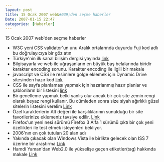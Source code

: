 ```yaml
---
layout: post
title: 15 Ocak 2007 web&#039;den seçme haberler
Date: 2007-01-15 22:47
categories: [Haberler]
---
```


15 Ocak 2007 web'den seçme haberler

-   W3C yeni CSS validator'un unu Aralık ortalarında duyurdu Fuji kod
    adlı bu doğrulayıcıya bir göz atın
-   Türkiye'nin ilk sanal bilişim dergisi yayında [link][]
-   Bilgisayarla ve web ile uğraşanların en büyük baş belalarında
    biridir karakter encoding sorunu. Karakter encoding ile ilgili bir
    makale 
-   javascript ve CSS ile resimlere gölge eklemek için Dynamic Drive
    sitesinden hazır kod [link][2]
-   CSS ile sayfa planlaması yapmak için hazırlanmış hazır planlar ve
    şablonların bir listesini [link][3]
-   Bir genelleme yapmak belki yanlış olur ancak bir çok site zemin
    rengi olarak beyaz rengi kullanır. Bu cümleden sonra size siyah
    ağırlıklı güzel sitelerin listesini verelim [Link][]
-   Özel karakterlerin Alt değeri ile karşılıklarının sunulduğu bir site
    favorilerinize eklemeniz tavsiye edilir. [Link][4]
-   Firefox'un yeni nesi sürümü Firefox 3 Alfa 1 sürümü çıktı bir çok
    yeni özellikleri ile test etmek isteyenleri bekliyor.
-   2006'nın en çok tutulan 20 alan adı
-   Yakında çıkacak olan Windows Vista ile birlikte gelecek olan ISS 7
    üzerine bir araştırma [Link][7]
-   Hamdi Yaman'dan Web2.0 ile yükselişe geçen etiketler(tag) hakkında
    makale [Link][8]


  [link]: http://www.sanalmag.com/ "link"
  [2]: http://www.dynamicdrive.com/style/csslibrary/item/css-gradient-shadow/
    "link"
  [3]: http://www.smashingmagazine.com/2007/01/12/free-css-layouts-and-templates/
    "link"
  [Link]: http://www.smashingmagazine.com/2007/01/13/30-dark-designs-you-shouldve-seen/
    "Link"
  [4]: http://www.starr.net/is/type/altnum.htm "Link"
  [7]: http://www.iis.net/955/SinglePageArticle.ashx "Link"
  [8]: http://www.h-yaman.com/etiket-nedir "Link"
